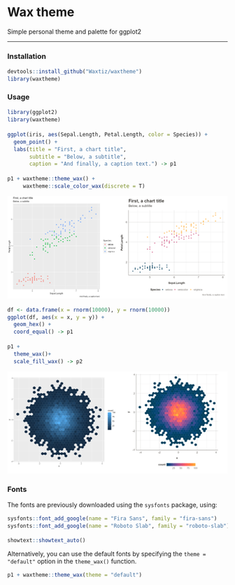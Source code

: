 # Wax theme

Simple personal theme and palette for ggplot2

---

### Installation

```r
devtools::install_github("Waxtiz/waxtheme")
library(waxtheme)
```

### Usage

```r
library(ggplot2)
library(waxtheme)

ggplot(iris, aes(Sepal.Length, Petal.Length, color = Species)) +
  geom_point() +
  labs(title = "First, a chart title",
       subtitle = "Below, a subtitle",
       caption = "And finally, a caption text.") -> p1

p1 + waxtheme::theme_wax() +
     waxtheme::scale_color_wax(discrete = T)
```

![Rplot01](./readme_files/Rplot01.png)

```r
df <- data.frame(x = rnorm(10000), y = rnorm(10000))
ggplot(df, aes(x = x, y = y)) +
  geom_hex() +
  coord_equal() -> p1

p1 +
  theme_wax()+
  scale_fill_wax() -> p2
```
![Rplot02](./readme_files/Rplot02.png)

### Fonts

The fonts are previously downloaded using the `sysfonts` package, using:

```r
sysfonts::font_add_google(name = "Fira Sans", family = "fira-sans")
sysfonts::font_add_google(name = "Roboto Slab", family = "roboto-slab")

showtext::showtext_auto()
```

Alternatively, you can use the default fonts by specifying the `theme = "default"` option in the `theme_wax()` function.

```r
p1 + waxtheme::theme_wax(theme = "default")
```

